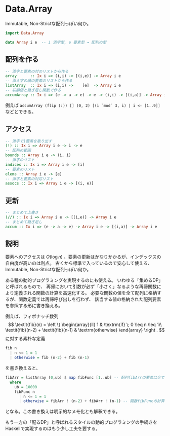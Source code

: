 # Data.Array

Immutable, Non-Strictな配列っぽい何か。

```haskell
import Data.Array
```

```haskell
data Array i e  -- i 添字型, e 要素型 → 配列の型
```

## 配列を作る

```haskell
-- 添字と要素の対のリストから作る
array      :: Ix i => (i,i) -> [(i,e)] -> Array i e
-- 添え字の順の要素のリストから作る
listArray  :: Ix i => (i,i) ->    [e]  -> Array i e
-- 初期値と継ぎ足し関数で作る
accumArray :: Ix i => (e -> a -> e) -> e -> (i,i) -> [(i,a)] -> Array i e
```

例えば ```accumArray (flip (:)) [] (0, 2) [(i `mod` 3, i) | i <- [1..9]]``` などとできる。

## アクセス

```haskell
-- 添字で1要素を取り出す
(!) :: Ix i => Array i e -> i -> e
-- 配列の範囲
bounds :: Array i e -> (i, i)
-- 添字のリスト
indices :: Ix i => Array i e -> [i]
-- 要素のリスト
elems :: Array i e -> [e]
-- 添字と要素の対応リスト
assocs :: Ix i => Array i e -> [(i, e)]
```

## 更新

```haskell
-- まとめて上書き
(//) :: Ix i => Array i e -> [(i,e)] -> Array i e
-- まとめて継ぎ足し
accum :: Ix i => (e -> a -> e) -> Array i e -> [(i,a)] -> Array i e
```

## 説明

要素へのアクセスは $O(\log n)$ 、要素の更新はかなりかかるが、インデックスの自由度が高いのは利点。
古くから標準で入っているので安心して使える、Immutable, Non-Strictな配列っぽい何か。

ある種の動的プログラミングを実現するのにも使える。
いわゆる「集めるDP」と呼ばれるもので、
再帰において引数が必ず「小さく」なるような再帰関数により定義される関数の計算を高速化する。
必要な関数の値を全て配列に格納するが、関数定義では再帰呼び出しを行わず、
該当する値の格納された配列要素を参照する形に書き換える。

例えば、フィボナッチ数列
$$
\textit{fib}(n) = \left \{
\begin{array}{ll}
1 & \textrm{if} \; 0 \leq n \leq 1\\
\textit{fib}(n-2) + \textit{fib}(n-1) & \textrm{otherwise}
\end{array}
\right .
$$
に対する素朴な定義

```haskell
fib n
  | n <= 1 = 1
  | otherwise = fib (n-2) + fib (n-1)
```

を書き換えると、

```haskell
fibArr = listArray (0,ub) $ map fibFunc [1..ub] -- 配列fibArrの要素は全てfibFuncの値
  where
    ub = 10000
    fibFunc n
      | n <= 1 = 1
      | otherwise = fibArr ! (n-2) + fibArr ! (n-1) -- 関数fibFuncの計算はfibArrを参照する
```

となる。この書き換えは明示的なメモ化とも解釈できる。

もう一方の「配るDP」と呼ばれるスタイルの動的プログラミングの手続きをHaskellで実現するのはもう少し工夫を要する。
